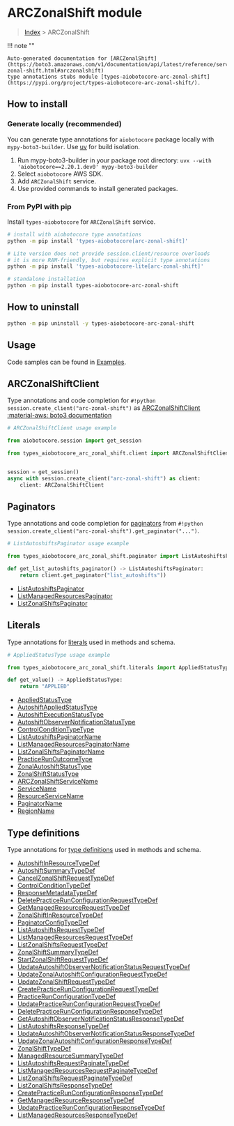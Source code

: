 # ARCZonalShift module

> [Index](../README.md) > ARCZonalShift


!!! note ""

    Auto-generated documentation for [ARCZonalShift](https://boto3.amazonaws.com/v1/documentation/api/latest/reference/services/arc-zonal-shift.html#arczonalshift)
    type annotations stubs module [types-aiobotocore-arc-zonal-shift](https://pypi.org/project/types-aiobotocore-arc-zonal-shift/).

## How to install

### Generate locally (recommended)

You can generate type annotations for `aiobotocore` package locally with `mypy-boto3-builder`.
Use [uv](https://docs.astral.sh/uv/getting-started/installation/) for build isolation.

1. Run mypy-boto3-builder in your package root directory: `uvx --with 'aiobotocore==2.20.1.dev0' mypy-boto3-builder`
1. Select `aiobotocore` AWS SDK.
1. Add `ARCZonalShift` service.
1. Use provided commands to install generated packages.



### From PyPI with pip

Install `types-aiobotocore` for `ARCZonalShift` service.

```bash
# install with aiobotocore type annotations
python -m pip install 'types-aiobotocore[arc-zonal-shift]'

# Lite version does not provide session.client/resource overloads
# it is more RAM-friendly, but requires explicit type annotations
python -m pip install 'types-aiobotocore-lite[arc-zonal-shift]'

# standalone installation
python -m pip install types-aiobotocore-arc-zonal-shift
```



## How to uninstall

```bash
python -m pip uninstall -y types-aiobotocore-arc-zonal-shift
```

## Usage

Code samples can be found in [Examples](./usage.md).

## ARCZonalShiftClient

Type annotations and code completion for  `#!python session.create_client("arc-zonal-shift")` as [ARCZonalShiftClient](./client.md)
[:material-aws: boto3 documentation](https://boto3.amazonaws.com/v1/documentation/api/latest/reference/services/arc-zonal-shift.html#ARCZonalShift.Client)

```python
# ARCZonalShiftClient usage example

from aiobotocore.session import get_session

from types_aiobotocore_arc_zonal_shift.client import ARCZonalShiftClient


session = get_session()
async with session.create_client("arc-zonal-shift") as client:
    client: ARCZonalShiftClient
```


## Paginators

Type annotations and code completion for
[paginators](./paginators.md)
from `#!python session.create_client("arc-zonal-shift").get_paginator("...")`.

```python
# ListAutoshiftsPaginator usage example

from types_aiobotocore_arc_zonal_shift.paginator import ListAutoshiftsPaginator

def get_list_autoshifts_paginator() -> ListAutoshiftsPaginator:
    return client.get_paginator("list_autoshifts"))
```

- [ListAutoshiftsPaginator](./paginators.md#listautoshiftspaginator)
- [ListManagedResourcesPaginator](./paginators.md#listmanagedresourcespaginator)
- [ListZonalShiftsPaginator](./paginators.md#listzonalshiftspaginator)








## Literals

Type annotations for [literals](./literals.md) used in methods and schema.

```python
# AppliedStatusType usage example

from types_aiobotocore_arc_zonal_shift.literals import AppliedStatusType

def get_value() -> AppliedStatusType:
    return "APPLIED"
```

- [AppliedStatusType](./literals.md#appliedstatustype)
- [AutoshiftAppliedStatusType](./literals.md#autoshiftappliedstatustype)
- [AutoshiftExecutionStatusType](./literals.md#autoshiftexecutionstatustype)
- [AutoshiftObserverNotificationStatusType](./literals.md#autoshiftobservernotificationstatustype)
- [ControlConditionTypeType](./literals.md#controlconditiontypetype)
- [ListAutoshiftsPaginatorName](./literals.md#listautoshiftspaginatorname)
- [ListManagedResourcesPaginatorName](./literals.md#listmanagedresourcespaginatorname)
- [ListZonalShiftsPaginatorName](./literals.md#listzonalshiftspaginatorname)
- [PracticeRunOutcomeType](./literals.md#practicerunoutcometype)
- [ZonalAutoshiftStatusType](./literals.md#zonalautoshiftstatustype)
- [ZonalShiftStatusType](./literals.md#zonalshiftstatustype)
- [ARCZonalShiftServiceName](./literals.md#arczonalshiftservicename)
- [ServiceName](./literals.md#servicename)
- [ResourceServiceName](./literals.md#resourceservicename)
- [PaginatorName](./literals.md#paginatorname)
- [RegionName](./literals.md#regionname)




## Type definitions

Type annotations for [type definitions](./type_defs.md) used in methods and schema.

- [AutoshiftInResourceTypeDef](./type_defs.md#autoshiftinresourcetypedef)
- [AutoshiftSummaryTypeDef](./type_defs.md#autoshiftsummarytypedef)
- [CancelZonalShiftRequestTypeDef](./type_defs.md#cancelzonalshiftrequesttypedef)
- [ControlConditionTypeDef](./type_defs.md#controlconditiontypedef)
- [ResponseMetadataTypeDef](./type_defs.md#responsemetadatatypedef)
- [DeletePracticeRunConfigurationRequestTypeDef](./type_defs.md#deletepracticerunconfigurationrequesttypedef)
- [GetManagedResourceRequestTypeDef](./type_defs.md#getmanagedresourcerequesttypedef)
- [ZonalShiftInResourceTypeDef](./type_defs.md#zonalshiftinresourcetypedef)
- [PaginatorConfigTypeDef](./type_defs.md#paginatorconfigtypedef)
- [ListAutoshiftsRequestTypeDef](./type_defs.md#listautoshiftsrequesttypedef)
- [ListManagedResourcesRequestTypeDef](./type_defs.md#listmanagedresourcesrequesttypedef)
- [ListZonalShiftsRequestTypeDef](./type_defs.md#listzonalshiftsrequesttypedef)
- [ZonalShiftSummaryTypeDef](./type_defs.md#zonalshiftsummarytypedef)
- [StartZonalShiftRequestTypeDef](./type_defs.md#startzonalshiftrequesttypedef)
- [UpdateAutoshiftObserverNotificationStatusRequestTypeDef](./type_defs.md#updateautoshiftobservernotificationstatusrequesttypedef)
- [UpdateZonalAutoshiftConfigurationRequestTypeDef](./type_defs.md#updatezonalautoshiftconfigurationrequesttypedef)
- [UpdateZonalShiftRequestTypeDef](./type_defs.md#updatezonalshiftrequesttypedef)
- [CreatePracticeRunConfigurationRequestTypeDef](./type_defs.md#createpracticerunconfigurationrequesttypedef)
- [PracticeRunConfigurationTypeDef](./type_defs.md#practicerunconfigurationtypedef)
- [UpdatePracticeRunConfigurationRequestTypeDef](./type_defs.md#updatepracticerunconfigurationrequesttypedef)
- [DeletePracticeRunConfigurationResponseTypeDef](./type_defs.md#deletepracticerunconfigurationresponsetypedef)
- [GetAutoshiftObserverNotificationStatusResponseTypeDef](./type_defs.md#getautoshiftobservernotificationstatusresponsetypedef)
- [ListAutoshiftsResponseTypeDef](./type_defs.md#listautoshiftsresponsetypedef)
- [UpdateAutoshiftObserverNotificationStatusResponseTypeDef](./type_defs.md#updateautoshiftobservernotificationstatusresponsetypedef)
- [UpdateZonalAutoshiftConfigurationResponseTypeDef](./type_defs.md#updatezonalautoshiftconfigurationresponsetypedef)
- [ZonalShiftTypeDef](./type_defs.md#zonalshifttypedef)
- [ManagedResourceSummaryTypeDef](./type_defs.md#managedresourcesummarytypedef)
- [ListAutoshiftsRequestPaginateTypeDef](./type_defs.md#listautoshiftsrequestpaginatetypedef)
- [ListManagedResourcesRequestPaginateTypeDef](./type_defs.md#listmanagedresourcesrequestpaginatetypedef)
- [ListZonalShiftsRequestPaginateTypeDef](./type_defs.md#listzonalshiftsrequestpaginatetypedef)
- [ListZonalShiftsResponseTypeDef](./type_defs.md#listzonalshiftsresponsetypedef)
- [CreatePracticeRunConfigurationResponseTypeDef](./type_defs.md#createpracticerunconfigurationresponsetypedef)
- [GetManagedResourceResponseTypeDef](./type_defs.md#getmanagedresourceresponsetypedef)
- [UpdatePracticeRunConfigurationResponseTypeDef](./type_defs.md#updatepracticerunconfigurationresponsetypedef)
- [ListManagedResourcesResponseTypeDef](./type_defs.md#listmanagedresourcesresponsetypedef)

